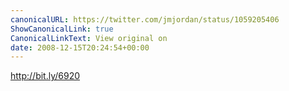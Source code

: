 ```yaml
---
canonicalURL: https://twitter.com/jmjordan/status/1059205406
ShowCanonicalLink: true
CanonicalLinkText: View original on
date: 2008-12-15T20:24:54+00:00
---
```

http://bit.ly/6920